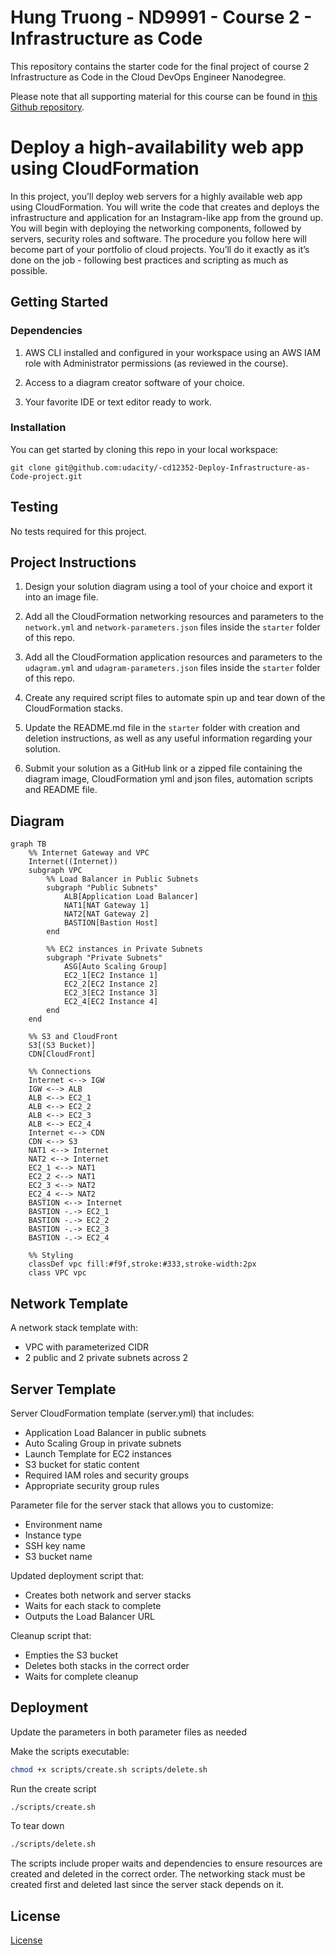 # Hung Truong - ND9991 - Course 2 - Infrastructure as Code

This repository contains the starter code for the final project of course 2 Infrastructure as Code in the Cloud DevOps Engineer Nanodegree.

Please note that all supporting material for this course can be found in [this Github repository](https://github.com/udacity/cd12352-Deploy-Infrastructure-as-Code).

# Deploy a high-availability web app using CloudFormation

In this project, you’ll deploy web servers for a highly available web app using CloudFormation. You will write the code that creates and deploys the infrastructure and application for an Instagram-like app from the ground up. You will begin with deploying the networking components, followed by servers, security roles and software.  The procedure you follow here will become part of your portfolio of cloud projects. You’ll do it exactly as it’s done on the job - following best practices and scripting as much as possible. 

## Getting Started

### Dependencies

1. AWS CLI installed and configured in your workspace using an AWS IAM role with Administrator permissions (as reviewed in the course).

2. Access to a diagram creator software of your choice.

3. Your favorite IDE or text editor ready to work.

### Installation

You can get started by cloning this repo in your local workspace:

```
git clone git@github.com:udacity/-cd12352-Deploy-Infrastructure-as-Code-project.git
```

## Testing

No tests required for this project.

## Project Instructions

1. Design your solution diagram using a tool of your choice and export it into an image file.

2. Add all the CloudFormation networking resources and parameters to the `network.yml` and `network-parameters.json` files inside the `starter` folder of this repo.

3. Add all the CloudFormation application resources and parameters to the `udagram.yml` and `udagram-parameters.json` files inside the `starter` folder of this repo.

4. Create any required script files to automate spin up and tear down of the CloudFormation stacks.

5. Update the README.md file in the `starter` folder with creation and deletion instructions, as well as any useful information regarding your solution.
   
6. Submit your solution as a GitHub link or a zipped file containing the diagram image, CloudFormation yml and json files, automation scripts and README file.

## Diagram

```Mermaid
graph TB
    %% Internet Gateway and VPC
    Internet((Internet))
    subgraph VPC
        %% Load Balancer in Public Subnets
        subgraph "Public Subnets"
            ALB[Application Load Balancer]
            NAT1[NAT Gateway 1]
            NAT2[NAT Gateway 2]
            BASTION[Bastion Host]
        end

        %% EC2 instances in Private Subnets
        subgraph "Private Subnets"
            ASG[Auto Scaling Group]
            EC2_1[EC2 Instance 1]
            EC2_2[EC2 Instance 2]
            EC2_3[EC2 Instance 3]
            EC2_4[EC2 Instance 4]
        end
    end

    %% S3 and CloudFront
    S3[(S3 Bucket)]
    CDN[CloudFront]

    %% Connections
    Internet <--> IGW
    IGW <--> ALB
    ALB <--> EC2_1
    ALB <--> EC2_2
    ALB <--> EC2_3
    ALB <--> EC2_4
    Internet <--> CDN
    CDN <--> S3
    NAT1 <--> Internet
    NAT2 <--> Internet
    EC2_1 <--> NAT1
    EC2_2 <--> NAT1
    EC2_3 <--> NAT2
    EC2_4 <--> NAT2
    BASTION <--> Internet
    BASTION -.-> EC2_1
    BASTION -.-> EC2_2
    BASTION -.-> EC2_3
    BASTION -.-> EC2_4

    %% Styling
    classDef vpc fill:#f9f,stroke:#333,stroke-width:2px
    class VPC vpc
```

## Network Template

A network stack template with:

* VPC with parameterized CIDR
* 2 public and 2 private subnets across 2

## Server Template

Server CloudFormation template (server.yml) that includes:
* Application Load Balancer in public subnets
* Auto Scaling Group in private subnets
* Launch Template for EC2 instances
* S3 bucket for static content
* Required IAM roles and security groups
* Appropriate security group rules

Parameter file for the server stack that allows you to customize:
* Environment name
* Instance type
* SSH key name
* S3 bucket name

Updated deployment script that:
* Creates both network and server stacks
* Waits for each stack to complete
* Outputs the Load Balancer URL

Cleanup script that:
* Empties the S3 bucket
* Deletes both stacks in the correct order
* Waits for complete cleanup

## Deployment

Update the parameters in both parameter files as needed

Make the scripts executable:

```bash
chmod +x scripts/create.sh scripts/delete.sh
```

Run the create script

```bash
./scripts/create.sh
```

To tear down

```bash
./scripts/delete.sh
```

The scripts include proper waits and dependencies to ensure resources are created and deleted in the correct order. The networking stack must be created first and deleted last since the server stack depends on it.

## License

[License](LICENSE.txt)
